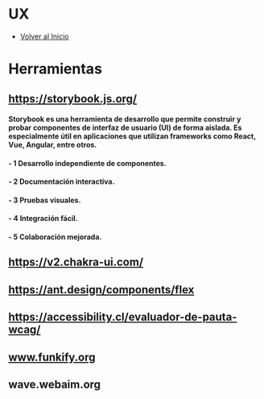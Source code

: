 # UX
- [Volver al Inicio](../README.md)

# Herramientas
## https://storybook.js.org/
#### Storybook es una herramienta de desarrollo que permite construir y probar componentes de interfaz de usuario (UI) de forma aislada. Es especialmente útil en aplicaciones que utilizan frameworks como React, Vue, Angular, entre otros.
#### - 1 Desarrollo independiente de componentes.
#### - 2 Documentación interactiva.
#### - 3 Pruebas visuales.
#### - 4 Integración fácil.
#### - 5 Colaboración mejorada.

## https://v2.chakra-ui.com/
## https://ant.design/components/flex
## https://accessibility.cl/evaluador-de-pauta-wcag/
## www.funkify.org
## wave.webaim.org
